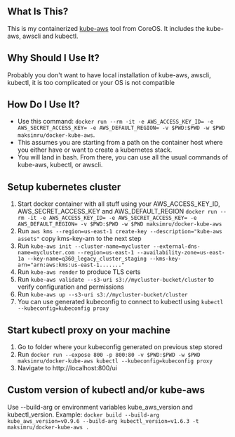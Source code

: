 ## What Is This?
This is my containerized [kube-aws](https://github.com/coreos/kube-aws/releases) tool from CoreOS. It includes the kube-aws, awscli and kubectl.

## Why Should I Use It?
Probably you don't want to have local installation of kube-aws, awscli, kubectl, it is too complicated or your OS is not compatible

## How Do I Use It?
* Use this command: `docker run --rm -it -e AWS_ACCESS_KEY_ID= -e AWS_SECRET_ACCESS_KEY= -e AWS_DEFAULT_REGION= -v $PWD:$PWD -w $PWD maksimru/docker-kube-aws`.
* This assumes you are starting from a path on the container host where you either have or want to create a kubernetes stack.
* You will land in bash. From there, you can use all the usual commands of kube-aws, kubectl, or awscli.

## Setup kubernetes cluster
1) Start docker container with all stuff using your AWS_ACCESS_KEY_ID, AWS_SECRET_ACCESS_KEY and AWS_DEFAULT_REGION
`docker run --rm -it -e AWS_ACCESS_KEY_ID= -e AWS_SECRET_ACCESS_KEY= -e AWS_DEFAULT_REGION= -v $PWD:$PWD -w $PWD maksimru/docker-kube-aws`
2) Run `aws kms --region=us-east-1 create-key --description="kube-aws assets"`
copy kms-key-arn to the next step
3) Run `kube-aws init --cluster-name=mycluster --external-dns-name=mycluster.com --region=us-east-1 --availability-zone=us-east-1a --key-name=q360_legacy_cluster_staging --kms-key-arn="arn:aws:kms:us-east-1......."`
4) Run `kube-aws render` to produce TLS certs
5) Run `kube-aws validate --s3-uri s3://mycluster-bucket/cluster` to verify configuration and permissions
6) Run `kube-aws up --s3-uri s3://mycluster-bucket/cluster`
7) You can use generated kubeconfig to connect to kubectl using `kubectl --kubeconfig=kubeconfig proxy`

## Start kubectl proxy on your machine
1) Go to folder where your kubeconfig generated on previous step stored
2) Run `docker run --expose 800 -p 800:80 -v $PWD:$PWD -w $PWD maksimru/docker-kube-aws kubectl --kubeconfig=kubeconfig proxy`
3) Navigate to http://localhost:800/ui

## Custom version of kubectl and/or kube-aws
Use --build-arg or environment variables kube_aws_version and kubectl_version. Example:
`docker build --build-arg kube_aws_version=v0.9.6 --build-arg kubectl_version=v1.6.3 -t maksimru/docker-kube-aws .`